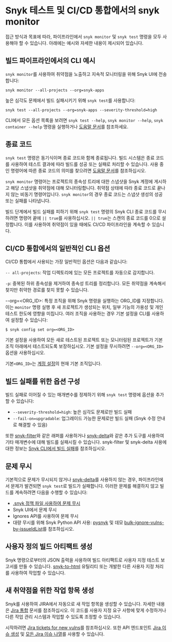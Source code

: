 # Snyk 테스트 및 CI/CD 통합에서의 snyk monitor

접근 방식과 목표에 따라, 파이프라인에서 `snyk monitor` 및 `snyk test` 명령을 모두 사용해야 할 수 있습니다. 아래에는 예시와 자세한 내용이 제시되어 있습니다.

## **빌드 파이프라인에서의 CLI 예시**

`snyk monitor`를 사용하여 취약점을 노출하고 지속적 모니터링을 위해 Snyk UI에 전송합니다:

```
snyk monitor --all-projects --org=snyk-apps
```

높은 심각도 문제에서 빌드 실패시키기 위해 `snyk test`를 사용합니다:

```
snyk test --all-projects --org=snyk-apps --severity-threshold=high
```

CLI에서 모든 옵션 목록을 보려면 `snyk test --help`, `snyk monitor --help`, `snyk container --help` 명령을 실행하거나 [도움말 문서](../../../snyk-cli/commands/)를 참조하세요.

## **종료 코드**

`snyk test` 명령은 동기식이며 종료 코드와 함께 종료됩니다. 빌드 시스템은 종료 코드를 사용하여 테스트 결과에 따라 빌드를 성공 또는 실패로 처리할 수 있습니다. 사용 중인 명령어에 따른 종료 코드의 의미를 찾으려면 [도움말 문서](../../../snyk-cli/commands/)를 참조하십시오.

`snyk monitor` 명령어는 프로젝트의 종속성 트리에 대한 스냅샷을 Snyk 계정에 게시하고 해당 스냅샷을 취약점에 대해 모니터링합니다. 취약점 상태에 따라 종료 코드로 끝나지 않는 비동기 명령어입니다. `snyk monitor`의 경우 종료 코드는 스냅샷 생성의 성공 또는 실패를 나타냅니다.

빌드 단계에서 빌드 실패를 피하기 위해 `snyk test` 명령의 Snyk CLI 종료 코드를 무시하려면 명령어 끝에 `|| true`를 사용하십시오. `|| true`는 스캔의 종료 코드를 0으로 설정합니다. 이를 사용하여 취약점이 있을 때에도 CI/CD 파이프라인을 계속할 수 있습니다.

## CI/CD 통합에서의 일반적인 CLI 옵션

CI/CD 통합에서 사용되는 가장 일반적인 옵션은 다음과 같습니다:

`-- all-projects`: 작업 디렉토리에 있는 모든 프로젝트를 자동으로 감지합니다.

`-p`: 중복된 하위 종속성을 제거하여 종속성 트리를 정리합니다. 모든 취약점을 계속해서 찾지만 취약한 경로를 찾지 못할 수 있습니다.

\--org=\<ORG\_ID>: 특정 조직을 위해 Snyk 명령을 실행하는 ORG\_ID를 지정합니다. 이는 `monitor` 명령 실행 후 새 프로젝트가 생성되는 위치, 일부 기능의 가용성 및 개인 테스트 한도에 영향을 미칩니다. 여러 조직을 사용하는 경우 기본 설정을 CLI를 사용하여 설정할 수 있습니다:

```
$ snyk config set org=<ORG_ID>
```

기본 설정을 사용하여 모든 새로 테스트된 프로젝트 또는 모니터링된 프로젝트가 기본 조직 아래에서 테스트되도록 보장하십시오. 기본 설정을 무시하려면 `--org=<ORG_ID>` 옵션을 사용하십시오.

기본`<ORG_ID>`는 [계정 설정](https://app.snyk.io/account)의 현재 기본 조직입니다.

## 빌드 실패를 위한 옵션 구성

빌드 실패로 이어질 수 있는 매개변수를 정제하기 위해 `snyk test` 명령에 옵션을 추가할 수 있습니다:

- `--severity-threshold=high`: 높은 심각도 문제로만 빌드 실패
- `--fail-on=upgradable`: 업그레이드 가능한 문제로만 빌드 실패 (Snyk 수정 안내로 해결할 수 있음)

또한 [snyk-filter](https://github.com/snyk-tech-services/snyk-filter)와 같은 래퍼를 사용하거나 [snyk-delta](https://github.com/snyk-tech-services/snyk-delta)와 같은 추가 도구를 사용하여 기타 매개변수에 대해 빌드를 실패시킬 수 있습니다. snyk-filter 및 snyk-delta 사용에 대한 정보는 [Snyk CLI에서 빌드 실패](../../../snyk-cli/scan-and-maintain-projects-using-the-cli/failing-of-builds-in-snyk-cli.md)를 참조하십시오.

## 문제 무시

기본적으로 문제가 무시되지 않거나 [snyk-delta](https://github.com/snyk-tech-services/snyk-delta)를 사용하지 않는 경우, 파이프라인에서 문제가 발견되면 `snyk test`로 빌드가 실패합니다. 이러한 문제를 해결하지 않고 빌드를 계속하려면 다음을 수행할 수 있습니다:

- [.snyk 정책 파일 사용하여 문제 무시](../../../snyk-cli/scan-and-maintain-projects-using-the-cli/ignore-vulnerabilities-using-the-snyk-cli.md)
- Snyk UI에서 문제 무시
- Ignores API를 사용하여 문제 무시
- 대량 무시를 위해 Snyk Python API 사용: [pysnyk](https://github.com/snyk-labs/pysnyk) 및 데모 [bulk-ignore-vulns-by-issueIdList](https://github.com/snyk-labs/pysnyk/blob/master/examples/api-demo-9c-bulk-ignore-vulns-by-issueIdList.py)를 참조하십시오.

## 사용자 정의 빌드 아티팩트 생성

Snyk 명령으로부터의 JSON 출력을 사용하여 빌드 아티팩트로 사용자 지정 테스트 보고서를 만들 수 있습니다. [snyk-to-html](https://github.com/snyk/snyk-to-html) 유틸리티 또는 개발한 다른 사용자 지정 처리를 사용하여 작업할 수 있습니다.

## 새 취약점을 위한 작업 항목 생성

Snyk를 사용하여 JIRA에서 자동으로 새 작업 항목을 생성할 수 있습니다. 자세한 내용은 [Jira 통합](../../../integrate-with-snyk/jira-and-slack-integrations/jira-integration.md) 문서를 참조하십시오. 이 코드를 사용자 지정 요구 사항에 맞게 수정하거나 다른 작업 관리 시스템과 작업할 수 있도록 조정할 수 있습니다.

시작하려면 [Jira tickets for new vulns](https://github.com/snyk-tech-services/jira-tickets-for-new-vulns)를 참조하십시오. 또한 API 엔드포인트 [Jira 이슈 생성](../../../snyk-api/reference/jira-v1.md#org-orgid-project-projectid-issue-issueid-jira-issue) 및 [모든 Jira 이슈 나열](../../../snyk-api/reference/jira-v1.md#org-orgid-project-projectid-jira-issues)를 사용할 수 있습니다.